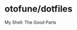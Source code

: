 # otofune/dotfiles

My Shell: The Good Parts

<blockquote class="imgur-embed-pub" lang="en" data-id="a/Zw4ukrb"><a href="//imgur.com/Zw4ukrb"></a></blockquote><script async src="//s.imgur.com/min/embed.js" charset="utf-8"></script>

